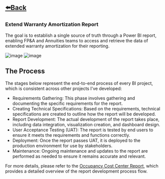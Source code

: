 ## [⬅️Back](./)


### Extend Warranty Amortization Report
The goal is to establish a single source of truth through a Power BI report, enabling FP&A and Annuities teams to access and retrieve the data of extended warranty amortization for their reporting.

![image](https://github.com/greatcyan/cyrus-baruc-data-analytics-portfolio/assets/95137493/4bc29aca-ef8a-42f9-bd3f-03d2520b2b19)
![image](https://github.com/greatcyan/cyrus-baruc-data-analytics-portfolio/assets/95137493/4ebb2860-abc8-4c53-8976-0b956fcc2978)

## The Process
The stages below represent the end-to-end process of every BI project, which is consistent across other projects I've developed:
- Requirements Gathering: This phase involves gathering and documenting the specific requirements for the report.
- Creating Technical Specifications: Based on the requirements, technical specifications are created to outline how the report will be developed.
- Report Development: The actual development of the report takes place, including data integration, visualization creation, and dashboard design.
- User Acceptance Testing (UAT): The report is tested by end users to ensure it meets the requirements and functions correctly.
- Deployment: Once the report passes UAT, it is deployed to the production environment for use by stakeholders.
- Maintenance: Ongoing maintenance and updates to the report are performed as needed to ensure it remains accurate and relevant.

For more details, please refer to the [Occupancy Cost Center Report](Occupancy_CC_Report.md), which provides a detailed overview of the report development process flow.
